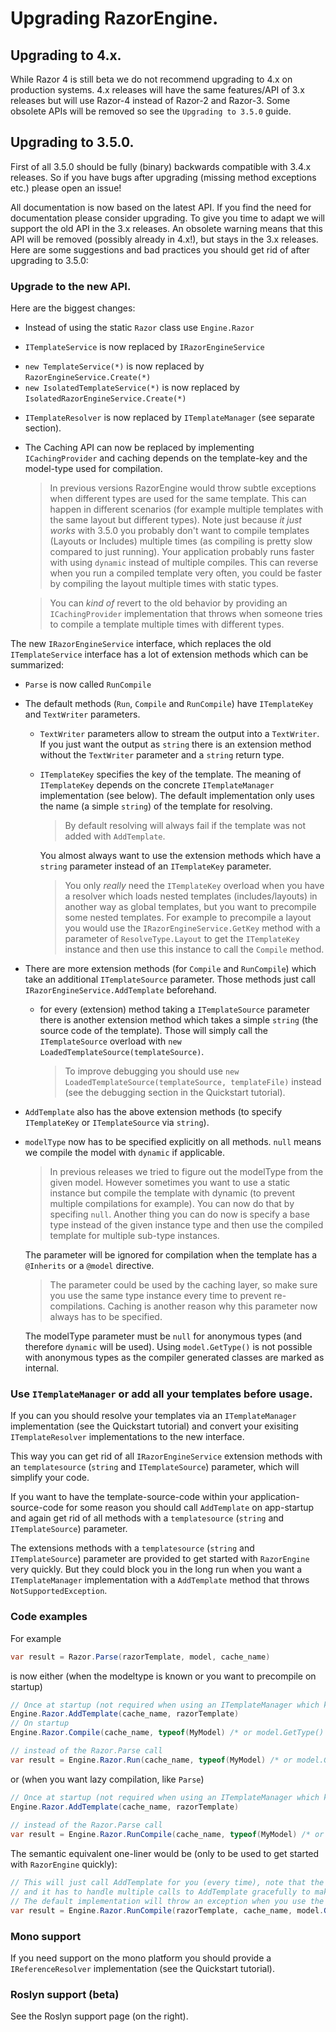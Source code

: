 ﻿# Upgrading RazorEngine.


## Upgrading to 4.x.

While Razor 4 is still beta we do not recommend upgrading to 4.x on production systems.
4.x releases will have the same features/API of 3.x releases but will use Razor-4 instead of Razor-2 and Razor-3.
Some obsolete APIs will be removed so see the `Upgrading to 3.5.0` guide.

## Upgrading to 3.5.0.

First of all 3.5.0 should be fully (binary) backwards compatible with 3.4.x releases. 
So if you have bugs after upgrading (missing method exceptions etc.) please open an issue!

All documentation is now based on the latest API. If you find the need for documentation please consider upgrading.
To give you time to adapt we will support the old API in the 3.x releases.
An obsolete warning means that this API will be removed (possibly already in 4.x!), but stays in the 3.x releases.
Here are some suggestions and bad practices you should get rid of after upgrading to 3.5.0:

### Upgrade to the new API.

Here are the biggest changes:

- Instead of using the static `Razor` class use `Engine.Razor`

- `ITemplateService` is now replaced by `IRazorEngineService` 
 * `new TemplateService(*)` is now replaced by `RazorEngineService.Create(*)` 
 * `new IsolatedTemplateService(*)` is now replaced by `IsolatedRazorEngineService.Create(*)` 

- `ITemplateResolver` is now replaced by `ITemplateManager` (see separate section).

- The Caching API can now be replaced by implementing `ICachingProvider` and caching depends on the template-key and the model-type used for compilation.
  > In previous versions RazorEngine would throw subtle exceptions when different types are used for the same template.
  > This can happen in different scenarios (for example multiple templates with the same layout but different types).
  > Note just because _it just works_ with 3.5.0 you probably don't want to compile templates (Layouts or Includes) multiple times (as compiling is pretty slow compared to just running).
  > Your application probably runs faster with using `dynamic` instead of multiple compiles.
  > This can reverse when you run a compiled template very often, you could be faster by compiling the layout multiple times with static types.

  > You can _kind of_ revert to the old behavior by providing an `ICachingProvider` implementation that throws when someone tries to compile a template multiple times with different types.

The new `IRazorEngineService` interface, which replaces the old `ITemplateService` interface has a lot of extension methods which can be summarized:

* `Parse` is now called `RunCompile`

* The default methods (`Run`, `Compile` and `RunCompile`) have `ITemplateKey` and `TextWriter` parameters.

  - `TextWriter` parameters allow to stream the output into a `TextWriter`. 
    If you just want the output as `string` there is an extension method without the `TextWriter` parameter and a
	`string` return type.
  - `ITemplateKey` specifies the key of the template. 
    The meaning of `ITemplateKey` depends on the concrete `ITemplateManager` implementation (see below).
	The default implementation only uses the name (a simple `string`) of the template for resolving.

	> By default resolving will always fail if the template was not added with `AddTemplate`.

    You almost always want to use the extension methods which have a `string` parameter
	instead of an `ITemplateKey` parameter.

	> You only _really_ need the `ITemplateKey` overload when you have a resolver which loads nested templates (includes/layouts) in another way as
	> global templates, but you want to precompile some nested templates.
	> For example to precompile a layout you would use the `IRazorEngineService.GetKey` method with a parameter of `ResolveType.Layout` to get the 
	> `ITemplateKey` instance and then use this instance to call the `Compile` method.


* There are more extension methods  (for `Compile` and `RunCompile`) which take an additional `ITemplateSource` parameter. 
  Those methods just call `IRazorEngineService.AddTemplate` beforehand.

  - for every (extension) method taking a `ITemplateSource` parameter there is another extension method which takes a simple `string`
    (the source code of the template). 
	Those will simply call the `ITemplateSource` overload with `new LoadedTemplateSource(templateSource)`.

	> To improve debugging you should use `new LoadedTemplateSource(templateSource, templateFile)` instead (see the debugging section in the Quickstart tutorial).


* `AddTemplate` also has the above extension methods (to specify `ITemplateKey` or `ITemplateSource` via `string`).

* `modelType` now has to be specified explicitly on all methods. `null` means we compile the model with `dynamic` if applicable.
  > In previous releases we tried to figure out the modelType from the given model. 
  > However sometimes you want to use a static instance but compile the template with dynamic (to prevent multiple compilations for example).
  > You can now do that by specifing `null`.
  > Another thing you can do now is specify a base type instead of the given instance type and then use the compiled template for multiple sub-type instances.
  
  The parameter will be ignored for compilation when the template has a `@Inherits` or a `@model` directive. 
  > The parameter could be used by the caching layer, so make sure you use the same type instance every time to prevent re-compilations.
  > Caching is another reason why this parameter now always has to be specified.

  The modelType parameter must be `null` for anonymous types (and therefore `dynamic` will be used). 
  Using `model.GetType()` is not possible with anonymous types as the compiler generated classes are marked as internal.

### Use `ITemplateManager` or add all your templates before usage.

If you can you should resolve your templates via an `ITemplateManager` implementation (see the Quickstart tutorial) and convert your exisiting
`ITemplateResolver` implementations to the new interface.

This way you can get rid of all `IRazorEngineService` extension methods with an `templatesource` (`string` and `ITemplateSource`) parameter, which will simplify your code.

If you want to have the template-source-code within your application-source-code for some reason you should call `AddTemplate` on app-startup 
and again get rid of all methods with a `templatesource` (`string` and `ITemplateSource`) parameter.

The extensions methods with a `templatesource` (`string` and `ITemplateSource`) parameter are provided to get started with `RazorEngine` very quickly.
But they could block you in the long run when you want a `ITemplateManager` implementation with a `AddTemplate` method that throws `NotSupportedException`.

### Code examples

For example

```csharp
var result = Razor.Parse(razorTemplate, model, cache_name)
```

is now either (when the modeltype is known or you want to precompile on startup)

```csharp
// Once at startup (not required when using an ITemplateManager which knows how to resolve cache_name)
Engine.Razor.AddTemplate(cache_name, razorTemplate)
// On startup
Engine.Razor.Compile(cache_name, typeof(MyModel) /* or model.GetType() or null for 'dynamic'*/)

// instead of the Razor.Parse call
var result = Engine.Razor.Run(cache_name, typeof(MyModel) /* or model.GetType() or null for 'dynamic'*/, model)
```

or (when you want lazy compilation, like `Parse`)

```csharp
// Once at startup (not required when using an ITemplateManager which knows how to resolve cache_name)
Engine.Razor.AddTemplate(cache_name, razorTemplate)
	
// instead of the Razor.Parse call
var result = Engine.Razor.RunCompile(cache_name, typeof(MyModel) /* or model.GetType() or null for 'dynamic'*/, model)
```

The semantic equivalent one-liner would be (only to be used to get started with `RazorEngine` quickly):

```csharp
// This will just call AddTemplate for you (every time), note that the ITemplateManager has to support AddTemplate
// and it has to handle multiple calls to AddTemplate gracefully to make this work.
// The default implementation will throw an exception when you use the same cache_name for different templates.
var result = Engine.Razor.RunCompile(razorTemplate, cache_name, model.GetType() /* typeof(MyModel) or or null for 'dynamic'*/, model)
```


### Mono support

If you need support on the mono platform you should provide a `IReferenceResolver` implementation (see the Quickstart tutorial).

### Roslyn support (beta)

See the Roslyn support page (on the right).